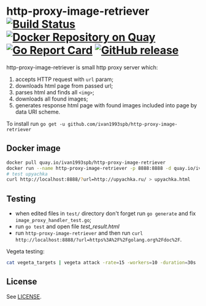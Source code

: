 

http-proxy-image-retriever [![Build Status](https://travis-ci.org/ivan1993spb/http-proxy-image-retriever.svg?branch=master)](https://travis-ci.org/ivan1993spb/http-proxy-image-retriever) [![Docker Repository on Quay](https://quay.io/repository/ivan1993spb/http-proxy-image-retriever/status "Docker Repository on Quay")](https://quay.io/repository/ivan1993spb/http-proxy-image-retriever) [![Go Report Card](https://goreportcard.com/badge/github.com/ivan1993spb/http-proxy-image-retriever)](https://goreportcard.com/report/github.com/ivan1993spb/http-proxy-image-retriever) [![GitHub release](https://img.shields.io/github/release/qubyte/rubidium.svg?maxAge=2592000)](https://github.com/ivan1993spb/http-proxy-image-retriever/releases/tag/v1.0)
==========================

http-proxy-image-retriever is small http proxy server which:

1. accepts HTTP request with `url` param;
2. downloads html page from passed url;
3. parses html and finds all `<img>`;
4. downloads all found images;
5. generates response html page with found images included into page by data URI scheme.

To install run `go get -u github.com/ivan1993spb/http-proxy-image-retriever`

Docker image
------------

```bash
docker pull quay.io/ivan1993spb/http-proxy-image-retriever
docker run --name http-proxy-image-retriever -p 8888:8888 -d quay.io/ivan1993spb/http-proxy-image-retriever
# test upyachka
curl http://localhost:8888/?url=http://upyachka.ru/ > upyachka.html
```

Testing
-------

* when edited files in `test/` directory don't forget run `go generate` and fix `image_proxy_handler_test.go`;
* run `go test` and open file *test_result.html*
* run `http-proxy-image-retriever` and then run `curl http://localhost:8888/?url=https%3A%2F%2Fgolang.org%2Fdoc%2F`.

Vegeta testing:

```bash
cat vegeta_targets | vegeta attack -rate=15 -workers=10 -duration=30s | tee results.bin | vegeta report
```

License
-------

See [LICENSE](LICENSE).
